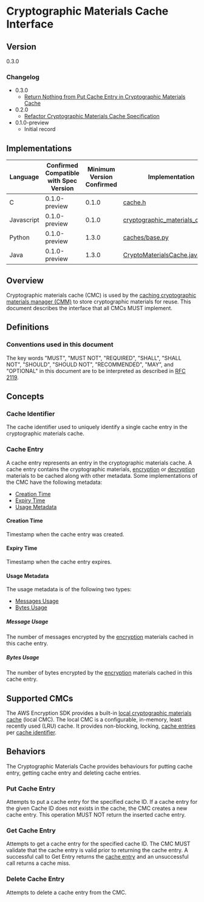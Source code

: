 [//]: # "Copyright Amazon.com Inc. or its affiliates. All Rights Reserved."
[//]: # "SPDX-License-Identifier: CC-BY-SA-4.0"

# Cryptographic Materials Cache Interface

## Version

0.3.0

### Changelog

- 0.3.0
  - [Return Nothing from Put Cache Entry in Cryptographic Materials Cache](../changes/2020-07-20_put-cache-entry-returns-nothing/change.md)
- 0.2.0
  - [Refactor Cryptographic Materials Cache Specification](../changes/2020-07-14_refactor-cmc-spec/change.md)
- 0.1.0-preview
  - Initial record

## Implementations

| Language   | Confirmed Compatible with Spec Version | Minimum Version Confirmed | Implementation                                                                                                                                                       |
| ---------- | -------------------------------------- | ------------------------- | -------------------------------------------------------------------------------------------------------------------------------------------------------------------- |
| C          | 0.1.0-preview                          | 0.1.0                     | [cache.h](https://github.com/aws/aws-encryption-sdk-c/blob/master/include/aws/cryptosdk/cache.h)                                                                     |
| Javascript | 0.1.0-preview                          | 0.1.0                     | [cryptographic_materials_cache.ts](https://github.com/awslabs/aws-encryption-sdk-javascript/blob/master/modules/cache-material/src/cryptographic_materials_cache.ts) |
| Python     | 0.1.0-preview                          | 1.3.0                     | [caches/base.py](https://github.com/aws/aws-encryption-sdk-python/blob/master/src/aws_encryption_sdk/caches/base.py)                                                 |
| Java       | 0.1.0-preview                          | 1.3.0                     | [CryptoMaterialsCache.java](https://github.com/aws/aws-encryption-sdk-java/blob/master/src/main/java/com/amazonaws/encryptionsdk/caching/CryptoMaterialsCache.java)  |

## Overview

Cryptographic materials cache (CMC) is used by the [caching cryptographic materials manager (CMM)](caching-cmm.md)
to store cryptographic materials for reuse.
This document describes the interface that all CMCs MUST implement.

## Definitions

### Conventions used in this document

The key words "MUST", "MUST NOT", "REQUIRED", "SHALL", "SHALL NOT", "SHOULD", "SHOULD NOT", "RECOMMENDED", "MAY", and "OPTIONAL"
in this document are to be interpreted as described in [RFC 2119](https://tools.ietf.org/html/rfc2119).

## Concepts

### Cache Identifier

The cache identifier used to uniquely identify a single cache entry in the cryptographic materials cache.

### Cache Entry

A cache entry represents an entry in the cryptographic materials cache.
A cache entry contains the cryptographic materials, [encryption](structures.md#encryption-materials) or [decryption](structures.md#decryption-materials)
materials to be cached along with other metadata.
Some implementations of the CMC have the following metadata:

- [Creation Time](#creation-time)
- [Expiry Time](#expiry-time)
- [Usage Metadata](#usage-metadata)

#### Creation Time

Timestamp when the cache entry was created.

#### Expiry Time

Timestamp when the cache entry expires.

#### Usage Metadata

The usage metadata is of the following two types:

- [Messages Usage](#message-usage)
- [Bytes Usage](#bytes-usage)

##### Message Usage

The number of messages encrypted by the [encryption](structures.md#encryption-materials) materials cached in this cache entry.

##### Bytes Usage

The number of bytes encrypted by the [encryption](#structures.md#encryption-materials) materials cached in this cache entry.

## Supported CMCs

The AWS Encryption SDK provides a built-in [local cryptographic materials cache](local-cryptographic-materials-cache.md) (local CMC).
The local CMC is a configurable, in-memory, least recently used (LRU) cache.
It provides non-blocking, locking, [cache entries](#cache-entry) per [cache identifier](#cache-identifier).

## Behaviors

The Cryptographic Materials Cache provides behaviours for putting cache entry, getting cache entry and deleting cache entries.

### Put Cache Entry

Attempts to put a cache entry for the specified cache ID.
If a cache entry for the given Cache ID does not exists in the cache, the CMC creates a new cache entry.
This operation MUST NOT return the inserted cache entry.

### Get Cache Entry

Attempts to get a cache entry for the specified cache ID.
The CMC MUST validate that the cache entry is valid prior to returning the cache entry.
A successful call to Get Entry returns the [cache entry](#cache-entry) and an unsuccessful call returns a cache miss.

### Delete Cache Entry

Attempts to delete a cache entry from the CMC.
